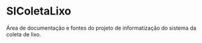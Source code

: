 # SIColetaLixo
Área de documentação e fontes do projeto de informatização do sistema da coleta de lixo.
